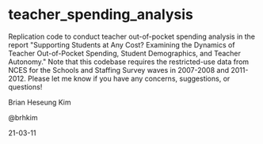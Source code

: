 # teacher_spending_analysis
Replication code to conduct teacher out-of-pocket spending analysis in the report "Supporting Students at Any Cost? Examining the Dynamics of Teacher Out-of-Pocket Spending, Student Demographics, and Teacher Autonomy." Note that this codebase requires the restricted-use data from NCES for the Schools and Staffing Survey waves in 2007-2008 and 2011-2012. Please let me know if you have any concerns, suggestions, or questions!

Brian Heseung Kim

@brhkim

21-03-11
